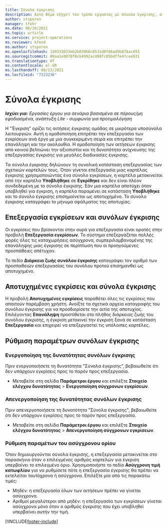```yaml
---
title: Σύνολα έγκρισης
description: Αυτό θέμα εξηγεί τον τρόπο εργασίας με σύνολα έγκρισης, αιτήσεις και υποσύνολα αυτών των λειτουργιών.
author: stsporen
manager: tfehr
ms.date: 08/10/2021
ms.topic: article
ms.service: project-operations
ms.reviewer: kfend
ms.author: stsporen
ms.openlocfilehash: 1d9333033eb2b03966c6531d0fd6ad5b878acd93
ms.sourcegitcommit: 80aa1e8070f0cb4992ac408fc05bdffe47cee931
ms.translationtype: HT
ms.contentlocale: el-GR
ms.lasthandoff: 08/13/2021
ms.locfileid: "7323236"
---
```

# <a name="approval-sets"></a>Σύνολα έγκρισης

_**Ισχύει για:** Εργασίες έργου για σενάρια βασισμένα σε πόρους/μη εφοδιασμένα, ανάπτυξη Lite - συμφωνία για προτιμολόγηση_

Η "Έγκριση" ορίζει τις αιτήσεις έγκρισης ομάδας σε μικρότερα υποσύνολα λειτουργιών. Αυτή η ομαδοποίηση επιτρέπει την επεξεργασία των εγκρίσεων ανά έργο με μια συγκεκριμένη σειρά και επιτρέπει την επανάληψη και την ακολουθία. Η ομαδοποίηση των αιτήσεων έγκρισης από κοινού βελτιώνει την αξιοπιστία και τη δυνατότητα ανίχνευσης της επεξεργασίας έγκρισης για μεγάλες διαδικασίες έγκρισης.

Τα σύνολα έγκρισης δηλώνουν τη συνολική κατάσταση επεξεργασίας των σχετικών καρτελών τους. Όταν γίνεται επεξεργασία μιας καρτέλας έγκρισης χρησιμοποιώντας ένα σύνολο εγκρίσεων, η καρτέλα μετακινείται από την καρτέλα **Υποβλήθηκε** σε **Εγκρίθηκε** και δεν είναι πλέον συνδεδεμένη με το σύνολο έγκρισης. Εάν μια καρτέλα αποτύχει όταν υποβληθεί για έγκριση, η καρτέλα παραμένει σε κατάσταση **Υποβλήθηκε** και το σύνολο έγκρισης επισημαίνεται ως αποτυχημένο. Το σύνολο έγκρισης καταγράφει το μήνυμα σφάλματος της αποτυχίας.

## <a name="processing-approvals-and-approval-sets"></a>Επεξεργασία εγκρίσεων και συνόλων έγκρισης
Οι εγκρίσεις που βρίσκονται στην ουρά για επεξεργασία είναι ορατές στην προβολή **Επεξεργασία εγκρίσεων**. Το σύστημα επεξεργάζεται πολλές φορές όλες τις καταχωρήσεις ασύγχρονα, συμπεριλαμβανομένης της επανάληψης μιας έγκρισης σε περίπτωση που οι προηγούμενες προσπάθειες απέτυχαν.

Το πεδίο **Διάρκεια ζωής συνόλου έγκρισης** καταγράφει τον αριθμό των προσπαθειών επεξεργασίας του συνόλου προτού επισημανθεί ως αποτυχημένο.

## <a name="failed-approvals-and-approval-sets"></a>Αποτυχημένες εγκρίσεις και σύνολα έγκρισης
Η προβολή **Αποτυχημένες εγκρίσεις** παραθέτει όλες τις εγκρίσεις που απαιτούν παρέμβαση χρήστη. Ανοίξτε τα σχετικά αρχεία καταγραφής του συνόλου έγκρισης για να προσδιορίσετε την αιτία της αποτυχίας.
Επιλέγοντας **Επανάληψη** προστίθεται στο πλήθος διάρκειας ζωής του συνόλου έγκρισης, η έγκριση μετακινεί την έγκριση ξανά σε κατάσταση **Επεξεργασία** και επιχειρεί να επεξεργαστεί τις υπόλοιπες καρτέλες.

## <a name="configure-approval-sets"></a>Ρύθμιση παραμέτρων συνόλων έγκρισης

### <a name="enable-the-approval-sets-feature"></a>Ενεργοποίηση της δυνατότητας συνόλων έγκρισης
Πριν ενεργοποιήσετε τη δυνατότητα "Σύνολα έγκρισης", βεβαιωθείτε ότι δεν υπάρχουν εγκρίσεις προς το παρόν προς επεξεργασία.

- Μεταβείτε στη σελίδα **Παράμετροι έργου** και επιλέξτε **Στοιχείο ελέγχου δυνατότητας** > **Ενεργοποίηση σύγχρονων εγκρίσεων**.

### <a name="turn-off-the-approval-sets-feature"></a>Απενεργοποίηση της δυνατότητας συνόλων έγκρισης
Πριν απενεργοποιήσετε τη δυνατότητα "Σύνολα έγκρισης", βεβαιωθείτε ότι δεν υπάρχουν εγκρίσεις προς το παρόν προς επεξεργασία.

- Μεταβείτε στη σελίδα **Παράμετροι έργου** και επιλέξτε **Στοιχείο ελέγχου δυνατότητας** > **Απενεργοποίηση σύγχρονων εγκρίσεων**.

### <a name="configuring-the-asynchronous-threshold"></a>Ρύθμιση παραμέτων του ασύγχρονου ορίου 
Όταν δημιουργούνται σύνολα έγκρισης, η επεξεργασία μετακινείται στο παρασκήνιο όταν ο επιλεγμένος αριθμός καρτελών για έγκριση υπερβαίνει το επιλεγμένο όριο. Χρησιμοποιήστε το πεδίο **Ασύγχρονη τιμή κατωφλίου** για να ρυθμίσετε πότε η επεξεργασία έγκρισης θα πρέπει να εκτελείται ταυτόχρονα ή ασύγχρονα. Επιλέξτε μία από τις παρακάτω τιμές:

  - Μηδέν: η επεξεργασία όλων των αιτήσεων πρέπει να γίνεται ασύγχρονα. 
  - Αριθμοί μεγαλύτεροι από μηδέν: η επεξεργασία των εγκρίσεων γίνεται ασύγχρονα μόνο όταν ο αριθμός έγκρισης που έχει υποβληθεί υπερβαίνει αυτήν την τιμή.

[!INCLUDE[footer-include](../includes/footer-banner.md)]
